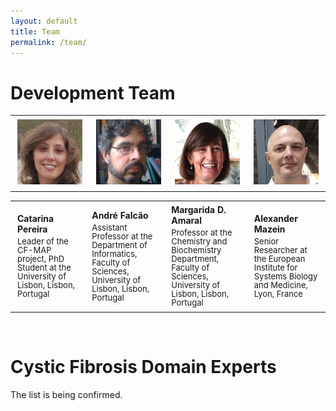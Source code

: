 ```yaml
---
layout: default
title: Team
permalink: /team/
---
```


# Development Team

<table>
    <tr>
      <td style="width: 200px;"><p style="margin:4px;"><img src="/images/team/CatarinaPereira.jpg" width="160"/></p></td>
      <td style="width: 200px;"><p style="margin:4px;"><img src="/images/team/AndreFalcao.jpg" width="160"/></p></td>
      <td style="width: 200px;"><p style="margin:4px;"><img src="/images/team/MargaridaDAmaral.jpg" width="160"/></p></td>
      <td style="width: 200px;"><p style="margin:4px;"><img src="/images/team/AlexanderMazein.jpg" width="160"/></p></td>
    </tr>
</table>
<table>
    <tr>
      <td style="width: 200px;"><p style="margin:4px;"><strong>Catarina Pereira</strong></p><p style="margin:4px; line-height:100%;"><font size="2">Leader of the CF-MAP project, PhD Student at the University of Lisbon, Lisbon, Portugal</font></p></td>
      <td style="width: 200px;"><p style="margin:4px;"><strong>André Falcão</strong></p><p style="margin:4px; line-height:100%;"><font size="2">Assistant Professor at the Department of Informatics, Faculty of Sciences, University of Lisbon, Lisbon, Portugal</font></p></td>
      <td style="width: 200px;"><p style="margin:4px;"><strong>Margarida D. Amaral</strong></p><p style="margin:4px; line-height:100%;"><font size="2">Professor at the Chemistry and Biochemistry Department, Faculty of Sciences, University of Lisbon, Lisbon, Portugal</font></p></td>
      <td style="width: 200px;"><p style="margin:4px;"><strong>Alexander Mazein</strong></p><p style="margin:4px; line-height:100%;"><font size="2">Senior Researcher at the European Institute for Systems Biology and Medicine, Lyon, France</font></p></td>
    </tr>
</table>

<br />

# Cystic Fibrosis Domain Experts

The list is being confirmed.


